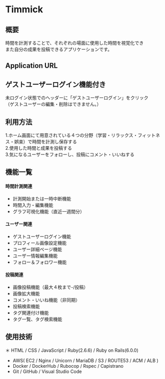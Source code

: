 # Timmick
## 概要
時間を計測することで、それぞれの場面に使用した時間を視覚化でき  
また自分の成果を投稿できるアプリケーションです。

## Application URL

## ゲストユーザーログイン機能付き
未ログイン状態でのヘッダーに「ゲストユーザーログイン」をクリック  
（ゲストユーザーの編集・削除はできません。）

## 利用方法
1.ホーム画面にて用意されている４つの分野（学習・リラックス・フィットネス・娯楽）で時間を計測し保存する  
2.使用した時間と成果を投稿する  
3.気になるユーザーをフォローし、投稿にコメント・いいねする

## 機能一覧
#### 時間計測関連
* 計測開始または一時中断機能
* 時間入力・編集機能
* グラフ可視化機能（直近一週間分）

#### ユーザー関連
* ゲストユーザーログイン機能
* プロフィール画像設定機能
* ユーザー詳細ページ機能
* ユーザー情報編集機能
* フォロー＆フォロワー機能

#### 投稿関連
* 画像投稿機能（最大４枚まで-/投稿）
* 画像拡大機能
* コメント・いいね機能（非同期）
* 投稿検索機能
* タグ関連付け機能
* タグ一覧、タグ検索機能

## 使用技術
＊ HTML / CSS / JavaScript / Ruby(2.6.6) / Ruby on Rails(6.0.0)
* AWS( EC2 / Nginx / Unicorn / MariaDB / S3 / ROUTE53 / ACM / ALB )
* Docker / DockerHub / Rubocop / Rspec / Capistrano
* Git / GitHub / Visual Studio Code
